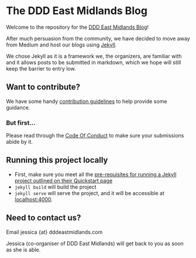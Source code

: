 # The DDD East Midlands Blog

Welcome to the repository for the [DDD East Midlands Blog](https://blog.dddeastmidlands.com/)!

After much persuasion from the community, we have decided to move away from Medium and host our blogs using [Jekyll](https://jekyllrb.com/).

We chose Jekyll as it is a framework we, the organizers, are familiar with and it allows posts to be submitted in markdown, which we hope will still keep the barrier to entry low.

## Want to contribute?

We have some handy [contribution guidelines](.github/contributing.md) to help provide some guidance.

### But first...

Please read through the [Code Of Conduct](./CODE_OF_CONDUCT.md) to make sure your submissions abide by it.

## Running this project locally

- First, make sure you meet all the [pre-requisites for running a Jekyll project outlined on their Quickstart page](https://jekyllrb.com/docs/)
- `jekyll build` will build the project
- `jekyll serve` will serve the project, and it will be accessible at [localhost:4000](http://localhost:4000/).

## Need to contact us?

Email jessica {at} dddeastmidlands.com

Jessica (co-organiser of DDD East Midlands) will get back to you as soon as she is able.
